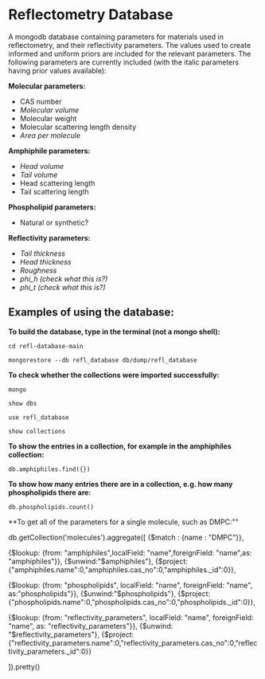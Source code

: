 # Reflectometry Database 

A mongodb database containing parameters for materials used in reflectometry, and their reflectivity parameters. The values used to create informed and uniform priors are included for the relevant parameters.
The following parameters are currently included  (with the italic parameters having prior values available): 
  
**Molecular parameters:**
  * CAS number
  * _Molecular volume_
  * Molecular weight
  * Molecular scattering length density
  * _Area per molecule_
  
**Amphiphile parameters:**
  * _Head volume_
  * _Tail volume_
  * Head scattering length
  * Tail scattering length
  
**Phospholipid parameters:**
  * Natural or synthetic?
  
**Reflectivity parameters:**
  * _Tail thickness_
  * _Head thickness_
  * _Roughness_
  * _phi_h (check what this is?)_
  * _phi_t (check what this is?)_


## Examples of using the database: 

**To build the database, type in the terminal (not a mongo shell):**

    cd refl-database-main

    mongorestore --db refl_database db/dump/refl_database

**To check whether the collections were imported successfully:**

    mongo

    show dbs

    use refl_database

    show collections 

**To show the entries in a collection, for example in the amphiphiles collection:**

    db.amphiphiles.find({})

**To show how many entries there are in a collection, e.g. how many phospholipids there are:**

    db.phospholipids.count()
    
**To get all of the parameters for a single molecule, such as DMPC:""

  db.getCollection('molecules').aggregate([
  {$match : {name : "DMPC"}},
  
  {$lookup: {from: "amphiphiles",localField: "name",foreignField: "name",as: "amphiphiles"}}, 
  {$unwind:"$amphiphiles"},
  {$project:{"amphiphiles.name":0,"amphiphiles.cas_no":0,"amphiphiles._id":0}}, 
  
  {$lookup: {from: "phospholipids", localField: "name", foreignField: "name", as:"phospholipids"}},
  {$unwind:"$phospholipids"}, 
  {$project:{"phospholipids.name":0,"phospholipids.cas_no":0,"phospholipids._id":0}}, 
  
  {$lookup: {from: "reflectivity_parameters", localField: "name", foreignField: "name", as: "reflectivity_parameters"}}, 
  {$unwind: "$reflectivity_parameters"}, 
  {$project:{"reflectivity_parameters.name":0,"reflectivity_parameters.cas_no":0,"reflectivity_parameters._id":0}}
  
  ]).pretty()
